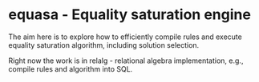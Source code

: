 # equasa - Equality saturation engine

The aim here is to explore how to efficiently compile rules and execute equality saturation algorithm, including solution selection.

Right now the work is in relalg - relational algebra implementation, e.g., compile rules and algorithm into SQL.
